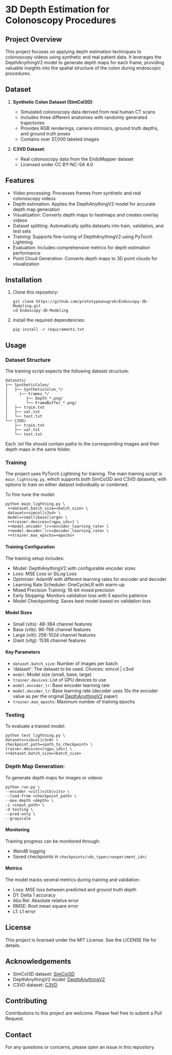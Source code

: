 # 3D Depth Estimation for Colonoscopy Procedures

## Project Overview

This project focuses on applying depth estimation techniques to colonoscopy videos using synthetic and real patient data. It leverages the DepthAnythingV2 model to generate depth maps for each frame, providing valuable insights into the spatial structure of the colon during endoscopic procedures.


## Dataset

1. **Synthetic Colon Dataset (SimCol3D)**:
   - Simulated colonoscopy data derived from real human CT scans
   - Includes three different anatomies with randomly generated trajectories
   - Provides RGB renderings, camera intrinsics, ground truth depths, and ground truth poses
   - Contains over 37,000 labeled images

2. **C3VD Dataset**:
   - Real colonoscopy data from the EndoMapper dataset
   - Licensed under CC BY-NC-SA 4.0

## Features

- Video processing: Processes frames from synthetic and real colonoscopy videos
- Depth estimation: Applies the DepthAnythingV2 model for accurate depth map generation
- Visualization: Converts depth maps to heatmaps and creates overlay videos
- Dataset splitting: Automatically splits datasets into train, validation, and test sets
- Training: Supports fine-tuning of DepthAnythingV2 using PyTorch Lightning
- Evaluation: Includes comprehensive metrics for depth estimation performance
- Point Cloud Generation: Converts depth maps to 3D point clouds for visualization


## Installation

1. Clone this repository:
   ```
   git clone https://github.com/prototypeanugrah/Endoscopy-3D-Modeling.git
   cd Endoscopy-3D-Modeling
   ```

2. Install the required dependencies:
   ```
   pip install -r requirements.txt
   ```

## Usage


### Dataset Structure

The training script expects the following dataset structure:
```
datasets/
├── SyntheticColon/
│   ├── SyntheticColon_*/
│     ├── Frames_*/
│        ├── Depth_*.png/
│        └── FrameBuffer_*.png/
│   ├── train.txt
│   ├── val.txt
│   └── test.txt
└── C3VD/
    ├── train.txt
    ├── val.txt
    └── test.txt
```

Each .txt file should contain paths to the corresponding images and their depth maps in the same folder.

### Training

The project uses PyTorch Lightning for training. The main training script is `main_lightning.py`, which supports both SimCol3D and C3VD datasets, with options to train on either dataset individually or combined.

To fine-tune the model:
   ```
   python main_lightning.py \
    ++dataset.batch_size=<batch_size> \
    dataset=<simcol|c3vd> \
    model=<small|base|large> \
    ++trainer.devices=[<gpu_ids>] \
    ++model.encoder_lr=<encoder_learning_rate> \
    ++model.decoder_lr=<decoder_learning_rate> \
    ++trainer.max_epochs=<epochs>
   ```

#### Training Configuration

The training setup includes:
- Model: DepthAnythingV2 with configurable encoder sizes
- Loss: MSE Loss or SiLog Loss
- Optimizer: AdamW with different learning rates for encoder and decoder
- Learning Rate Scheduler: OneCycleLR with warm-up
- Mixed Precision Training: 16-bit mixed precision
- Early Stopping: Monitors validation loss with 5 epochs patience
- Model Checkpointing: Saves best model based on validation loss

#### Model Sizes
- Small (vits): 48-384 channel features
- Base (vitb): 96-768 channel features
- Large (vitl): 256-1024 channel features
- Giant (vitg): 1536 channel features

#### Key Parameters
- `dataset.batch_size`: Number of images per batch
- 'dataset': The dataset to be used. Choices: simcol | c3vd
- `model`: Model size (small, base, large)
- `trainer.devices`: List of GPU devices to use
- `model.encoder_lr`: Base encoder learning rate
- `model.decoder_lr`: Base learning rate (decoder uses 10x the encoder value as per the original [DepthAnythingV2](https://arxiv.org/pdf/2406.09414) paper)
- `trainer.max_epochs`: Maximum number of training epochs

### Testing

To evaluate a trained model:
   ```
   python test_lightning.py \
   dataset=<simcol|c3vd> \
   checkpoint_path=<path_to_checkpoint> \
   trainer.devices=[<gpu_ids>] \
   ++dataset.batch_size=<batch_size>
   ```

### Depth Map Generation:

To generate depth maps for images or videos:
   ```
   python run.py \
   --encoder <vitl|vitb|vits> \
   --load-from <checkpoint_path> \
   --max-depth <depth> \
   -i <input_path> \
   -d testing \
   --pred-only \
   --grayscale
   ```

#### Monitoring
Training progress can be monitored through:
- WandB logging
- Saved checkpoints in `checkpoints/<ds_type>/<experiment_id>/`

#### Metrics
The model tracks several metrics during training and validation:
- Loss: MSE loss between predicted and ground truth depth
- D1: Delta 1 accuracy
- Abs Rel: Absolute relative error
- RMSE: Root mean square error
- L1: L1 error

## License

This project is licensed under the MIT License. See the LICENSE file for details.

## Acknowledgements

<!-- - The Hyper-Kvasir dataset: [Hyper-Kvasir](https://osf.io/mkzcq/) -->
- SimCol3D dataset: [SimCol3D](https://rdr.ucl.ac.uk/articles/dataset/Simcol3D_-_3D_Reconstruction_during_Colonoscopy_Challenge_Dataset/24077763?file=42248541)
- DepthAnythingV2 model: [DepthAnythingV2](https://huggingface.co/depth-anything)
- C3VD dataset: [C3VD](https://durrlab.github.io/C3VD/)

## Contributing

Contributions to this project are welcome. Please feel free to submit a Pull Request.

## Contact

For any questions or concerns, please open an issue in this repository.
